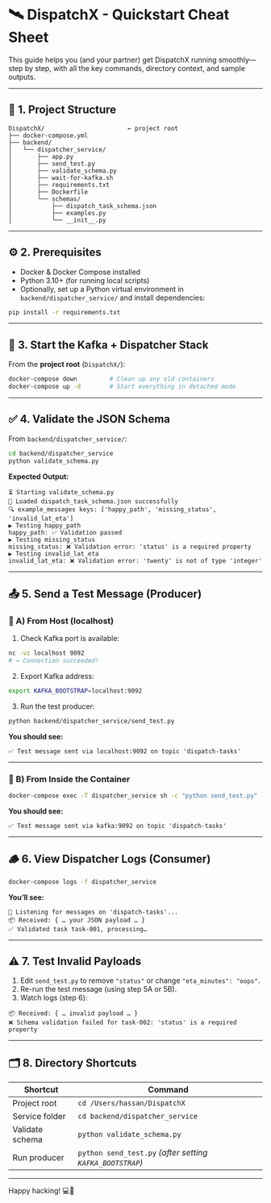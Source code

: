 # 🛰️ DispatchX - Quickstart Cheat Sheet

This guide helps you (and your partner) get DispatchX running smoothly—step by step, with all the key commands, directory context, and sample outputs.

---

## 📁 1. Project Structure

```
DispatchX/                       ← project root
├── docker-compose.yml
├── backend/
│   └── dispatcher_service/
│       ├── app.py
│       ├── send_test.py
│       ├── validate_schema.py
│       ├── wait-for-kafka.sh
│       ├── requirements.txt
│       ├── Dockerfile
│       └── schemas/
│           ├── dispatch_task_schema.json
│           ├── examples.py
│           └── __init__.py
```

---

## ⚙️ 2. Prerequisites

- Docker & Docker Compose installed
- Python 3.10+ (for running local scripts)
- Optionally, set up a Python virtual environment in `backend/dispatcher_service/` and install dependencies:

```bash
pip install -r requirements.txt
```

---

## 🚀 3. Start the Kafka + Dispatcher Stack

From the **project root** (`DispatchX/`):

```bash
docker-compose down         # Clean up any old containers
docker-compose up -d        # Start everything in detached mode
```

---

## ✅ 4. Validate the JSON Schema

From `backend/dispatcher_service/`:

```bash
cd backend/dispatcher_service
python validate_schema.py
```

**Expected Output:**

```
⏳ Starting validate_schema.py
📄 Loaded dispatch_task_schema.json successfully
🔍 example_messages keys: ['happy_path', 'missing_status', 'invalid_lat_eta']
▶️ Testing happy_path
happy_path: ✅ Validation passed
▶️ Testing missing_status
missing_status: ❌ Validation error: 'status' is a required property
▶️ Testing invalid_lat_eta
invalid_lat_eta: ❌ Validation error: 'twenty' is not of type 'integer'
```

---

## 📤 5. Send a Test Message (Producer)

### 🔹 A) From Host (localhost)

1. Check Kafka port is available:

```bash
nc -vz localhost 9092
# → Connection succeeded!
```

2. Export Kafka address:

```bash
export KAFKA_BOOTSTRAP=localhost:9092
```

3. Run the test producer:

```bash
python backend/dispatcher_service/send_test.py
```

**You should see:**

```
✅ Test message sent via localhost:9092 on topic 'dispatch-tasks'
```

---

### 🔹 B) From Inside the Container

```bash
docker-compose exec -T dispatcher_service sh -c "python send_test.py"
```

**You should see:**

```
✅ Test message sent via kafka:9092 on topic 'dispatch-tasks'
```

---

## 🪵 6. View Dispatcher Logs (Consumer)

```bash
docker-compose logs -f dispatcher_service
```

**You’ll see:**

```
🚀 Listening for messages on 'dispatch-tasks'...
📦 Received: { … your JSON payload … }
✅ Validated task task-001, processing…
```

---

## ⚠️ 7. Test Invalid Payloads

1. Edit `send_test.py` to remove `"status"` or change `"eta_minutes": "oops"`.
2. Re-run the test message (using step 5A or 5B).
3. Watch logs (step 6):

```
📦 Received: { … invalid payload … }
❌ Schema validation failed for task-002: 'status' is a required property
```

---

## 🗂️ 8. Directory Shortcuts

| Shortcut | Command |
|----------|---------|
| Project root | `cd /Users/hassan/DispatchX` |
| Service folder | `cd backend/dispatcher_service` |
| Validate schema | `python validate_schema.py` |
| Run producer | `python send_test.py` *(after setting `KAFKA_BOOTSTRAP`)* |

---

Happy hacking! 💻🔁

